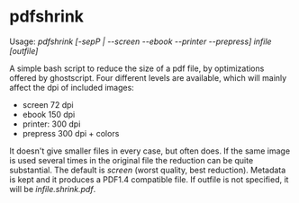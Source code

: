 # pdfshrink

Usage: *pdfshrink [-sepP | --screen --ebook --printer --prepress] infile [outfile]*

A simple bash script to reduce the size of a pdf file, by optimizations offered by ghostscript. 
Four different levels are available, which will mainly affect the dpi of included images:

* screen 72 dpi
* ebook 150 dpi
* printer: 300 dpi
* prepress 300 dpi + colors

It doesn't give smaller files in every case, but often does. If the same image is used several times in the original file the reduction can be quite substantial. The default is *screen* (worst quality, best reduction). Metadata is kept and it produces a PDF1.4 compatible file. If outfile is not specified, it will be *infile.shrink.pdf*. 
